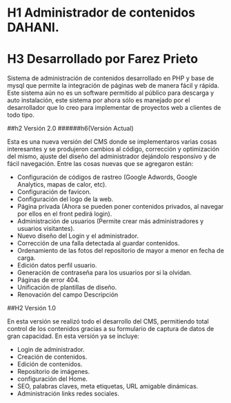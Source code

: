 # H1 Administrador de contenidos DAHANI.
# H3 Desarrollado por Farez Prieto

Sistema de administración de contenidos desarrollado en PHP y base de mysql que permite la integración de páginas web de manera fácil y rápida. Este sistema aún no es un software permitido al público para descarga y auto instalación, este sistema por ahora sólo es manejado por el desarrollador que lo creo para implementar de proyectos web a clientes de todo tipo.


##h2 Versión 2.0 ######h6(Versión Actual)

Esta es una nueva versión del CMS donde se implementaros varias cosas interesantes y se produjeron cambios al código, corrección y optimización del mismo, ajuste del diseño del administrador dejándolo responsivo y de fácil navegación. Entre las cosas nuevas que se agregaron están:

* Configuración de códigos de rastreo (Google Adwords, Google Analytics, mapas de calor, etc).
* Configuración de favicon.
* Configuración del logo de la web.
* Página privada (Ahora se pueden poner contenidos privados, al navegar por ellos en el front pedirá login).
* Administración de usuarios (Permite crear más administradores y usuarios visitantes).
* Nuevo diseño del Login y el administrador.
* Corrección de una falla detectada al guardar contenidos.
* Ordenamiento de las fotos del repositorio de mayor a menor en fecha de carga.
* Edición datos perfil usuario.
* Generación de contraseña para los usuarios por si la olvidan.
* Páginas de error 404.
* Unificación de plantillas de diseño.
* Renovación del campo Descripción

##H2 Versión 1.0

En esta versión se realizó todo el desarrollo del CMS, permitiendo total control de los contenidos gracias a su formulario de captura de datos de gran capacidad. En esta versión ya se incluye:

* Login de administrador.
* Creación de contenidos.
* Edición de contenidos.
* Repositorio de imágenes.
* configuración del Home.
* SEO, palabras claves, meta etiquetas, URL amigable dinámicas.
* Administración links redes sociales.

